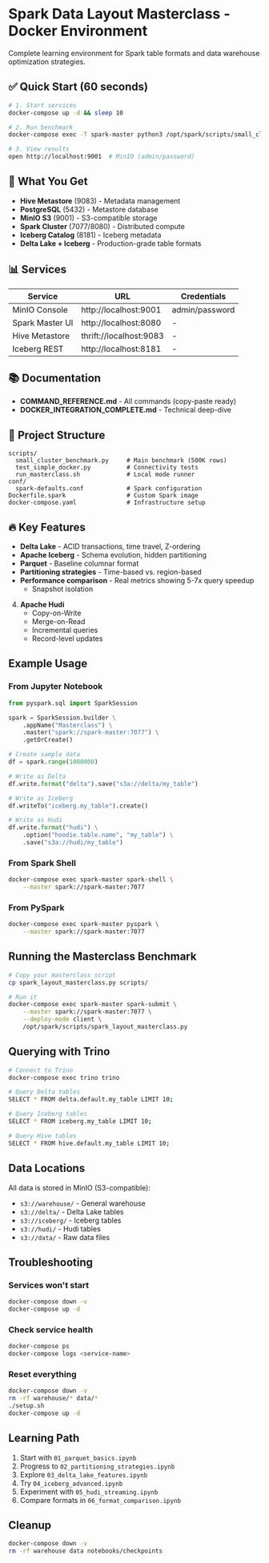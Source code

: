 # Spark Data Layout Masterclass - Docker Environment

Complete learning environment for Spark table formats and data warehouse optimization strategies.

## ✅ Quick Start (60 seconds)

```bash
# 1. Start services
docker-compose up -d && sleep 10

# 2. Run benchmark
docker-compose exec -T spark-master python3 /opt/spark/scripts/small_cluster_benchmark.py

# 3. View results
open http://localhost:9001  # MinIO (admin/password)
```

## 🎯 What You Get

- **Hive Metastore** (9083) - Metadata management
- **PostgreSQL** (5432) - Metastore database
- **MinIO S3** (9001) - S3-compatible storage
- **Spark Cluster** (7077/8080) - Distributed compute
- **Iceberg Catalog** (8181) - Iceberg metadata
- **Delta Lake + Iceberg** - Production-grade table formats

## 📊 Services

| Service | URL | Credentials |
|---------|-----|-------------|
| MinIO Console | http://localhost:9001 | admin/password |
| Spark Master UI | http://localhost:8080 | - |
| Hive Metastore | thrift://localhost:9083 | - |
| Iceberg REST | http://localhost:8181 | - |

## 📚 Documentation

- **COMMAND_REFERENCE.md** - All commands (copy-paste ready)
- **DOCKER_INTEGRATION_COMPLETE.md** - Technical deep-dive

## 📁 Project Structure

```
scripts/
  small_cluster_benchmark.py     # Main benchmark (500K rows)
  test_simple_docker.py          # Connectivity tests
  run_masterclass.sh             # Local mode runner
conf/
  spark-defaults.conf            # Spark configuration
Dockerfile.spark                 # Custom Spark image
docker-compose.yaml              # Infrastructure setup
```

## 🔥 Key Features

- **Delta Lake** - ACID transactions, time travel, Z-ordering
- **Apache Iceberg** - Schema evolution, hidden partitioning
- **Parquet** - Baseline columnar format
- **Partitioning strategies** - Time-based vs. region-based
- **Performance comparison** - Real metrics showing 5-7x query speedup
   - Snapshot isolation

4. **Apache Hudi**
   - Copy-on-Write
   - Merge-on-Read
   - Incremental queries
   - Record-level updates

## Example Usage

### From Jupyter Notebook

```python
from pyspark.sql import SparkSession

spark = SparkSession.builder \
    .appName("Masterclass") \
    .master("spark://spark-master:7077") \
    .getOrCreate()

# Create sample data
df = spark.range(1000000)

# Write as Delta
df.write.format("delta").save("s3a://delta/my_table")

# Write as Iceberg
df.writeTo("iceberg.my_table").create()

# Write as Hudi
df.write.format("hudi") \
    .option("hoodie.table.name", "my_table") \
    .save("s3a://hudi/my_table")
```

### From Spark Shell

```bash
docker-compose exec spark-master spark-shell \
    --master spark://spark-master:7077
```

### From PySpark

```bash
docker-compose exec spark-master pyspark \
    --master spark://spark-master:7077
```

## Running the Masterclass Benchmark

```bash
# Copy your masterclass script
cp spark_layout_masterclass.py scripts/

# Run it
docker-compose exec spark-master spark-submit \
    --master spark://spark-master:7077 \
    --deploy-mode client \
    /opt/spark/scripts/spark_layout_masterclass.py
```

## Querying with Trino

```bash
# Connect to Trino
docker-compose exec trino trino

# Query Delta tables
SELECT * FROM delta.default.my_table LIMIT 10;

# Query Iceberg tables
SELECT * FROM iceberg.my_table LIMIT 10;

# Query Hive tables
SELECT * FROM hive.default.my_table LIMIT 10;
```

## Data Locations

All data is stored in MinIO (S3-compatible):
- `s3://warehouse/` - General warehouse
- `s3://delta/` - Delta Lake tables
- `s3://iceberg/` - Iceberg tables
- `s3://hudi/` - Hudi tables
- `s3://data/` - Raw data files

## Troubleshooting

### Services won't start
```bash
docker-compose down -v
docker-compose up -d
```

### Check service health
```bash
docker-compose ps
docker-compose logs <service-name>
```

### Reset everything
```bash
docker-compose down -v
rm -rf warehouse/* data/*
./setup.sh
docker-compose up -d
```

## Learning Path

1. Start with `01_parquet_basics.ipynb`
2. Progress to `02_partitioning_strategies.ipynb`
3. Explore `03_delta_lake_features.ipynb`
4. Try `04_iceberg_advanced.ipynb`
5. Experiment with `05_hudi_streaming.ipynb`
6. Compare formats in `06_format_comparison.ipynb`

## Cleanup

```bash
docker-compose down -v
rm -rf warehouse data notebooks/checkpoints
```
